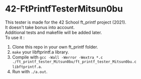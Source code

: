 # 42-FtPrintfTesterMitsun0bu
This tester is made for the 42 School ft_printf project (2021).  
It doesn't take bonus into account.  
Additional tests and makefile will be added later.  
To use it :  
1. Clone this repo in your own ft_printf folder.  
2. `make` your libftprintf.a library.  
3. Compile with `gcc -Wall -Werror -Wextra *.c ./ft_printf_tester_Mitsun0bu/ft_printf_tester_Mitsun0bu.c libftprintf.a`.  
4. Run with `./a.out`.
